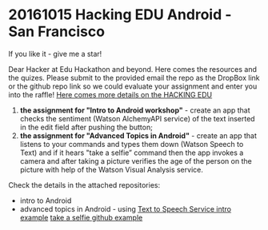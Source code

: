 # 20161015 Hacking EDU Android - San Francisco
If you like it - give me a star!

Dear Hacker at Edu Hackathon and beyond.
Here comes the resources and the quizes. Please submit to the provided email the repo as the DropBox link or the github repo link so we could evaluate your assignment and enter you into the raffle!
[Here comes more details on the HACKING EDU](http://hackingedu.co/#about)

1. **the assignment for "Intro to Android workshop"** - create an app that checks the sentiment (Watson AlchemyAPI service) of the text inserted in the edit field after pushing the button;
2. **the assignment for "Advanced Topics in Android"** - create an app that listens to your commands and types them down (Watson Speech to Text) and if it hears "take a selfie” command then the app invokes a camera and after taking a picture verifies the age of the person on the picture with help of the Watson Visual Analysis service.

Check the details in the attached repositories:
- intro to Android
- advanced topics in Android - using [Text to Speech Service intro example](https://github.com/blumareks/2016EduHackathon_SanFrancisco/tree/master/SelfieApp/WatsonSpeaks) [take a selfie github example](https://github.com/IBM-MIL/take-a-selfie)
